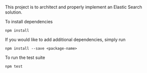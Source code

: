 This project is to architect and properly implement an Elastic Search solution.

To install dependencies

    npm install

If you would like to add additional dependencies, simply run

    npm install --save <package-name>

To run the test suite

    npm test
